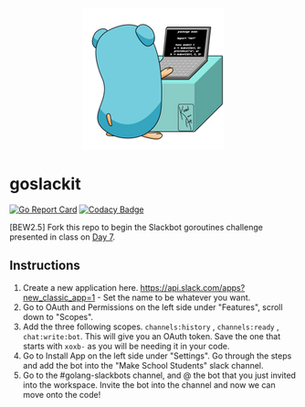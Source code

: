 <p align="center">
  <img src="gopher-typing.gif" height="250">
</p>

# goslackit

[![Go Report Card](https://goreportcard.com/badge/github.com/droxey/goslackit)](https://goreportcard.com/report/github.com/droxey/goslackit) [![Codacy Badge](https://api.codacy.com/project/badge/Grade/7ed40f9f3ecf46709879d5fbac28fd9b)](https://www.codacy.com/app/droxey/goslackit?utm_source=github.com&amp;utm_medium=referral&amp;utm_content=droxey/goslackit&amp;utm_campaign=Badge_Grade)

[BEW2.5] Fork this repo to begin the Slackbot goroutines challenge presented in class on [Day 7](https://github.com/Make-School-Courses/BEW-2.5-Strongly-Typed-Ecosystems/blob/master/Lessons/Lesson07.md).

## Instructions

1. Create a new application here. https://api.slack.com/apps?new_classic_app=1 - Set the name to be whatever you want.
1. Go to OAuth and Permissions on the left side under "Features", scroll down to "Scopes".
1. Add the three following scopes. `channels:history` , `channels:ready` , `chat:write:bot`. This will give you an OAuth token. Save the one that starts with `xoxb-` as you will be needing it in your code.
1. Go to Install App on the left side under "Settings". Go through the steps and add the bot into the "Make School Students" slack channel.
1. Go to the #golang-slackbots channel, and @ the bot that you just invited into the workspace. Invite the bot into the channel and now we can move onto the code!
